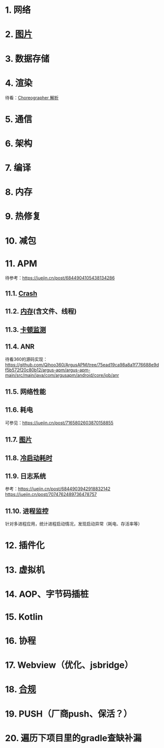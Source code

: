 # 1. 网络
# 2. [图片](https://github.com/reverseSecondHalf/androidinterview/blob/main/picture/pic.md)
# 3. 数据存储
# 4. 渲染
待看：[Choreographer 解析](https://www.jianshu.com/p/dd32ec35db1d)
# 5. 通信
# 6. 架构
# 7. 编译
# 8. 内存
# 9. 热修复  
# 10. 减包
# 11. APM
待参考：https://juejin.cn/post/6844904105438134286

## 11.1. [Crash](https://github.com/reverseSecondHalf/androidinterview/blob/main/apm/crash.md)
## 11.2. [内存](https://github.com/reverseSecondHalf/androidinterview/blob/main/apm/memory.md)(含文件、线程)
## 11.3. [卡顿监测](https://github.com/reverseSecondHalf/androidinterview/blob/main/apm/block.md)  
## 11.4. ANR
待看360的源码实现：https://github.com/Qihoo360/ArgusAPM/tree/75ead19ca98a8a1f776688e9df5b572f20c80b12/argus-apm/argus-apm-main/src/main/java/com/argusapm/android/core/job/anr
## 11.5. 网络性能  
## 11.6. 耗电
可参见：https://juejin.cn/post/7165802603870158855
## 11.7. [图片](https://github.com/reverseSecondHalf/androidinterview/blob/main/picture/pic.md)
## 11.8. [冷启动耗时](https://github.com/reverseSecondHalf/androidinterview/blob/main/apm/coldstart.md)
## 11.9. 日志系统  
参考：https://juejin.cn/post/6844903942918832142
https://juejin.cn/post/7074762489736478757
## 11.10. 进程监控  
针对多进程应用，统计进程启动情况，发现启动异常（耗电、存活率等）
# 12. 插件化  
# 13. 虚拟机  
# 14. AOP、字节码插桩
# 15. Kotlin  
# 16. 协程  
# 17. Webview（优化、jsbridge）
# 18. [合规](all/privacy.md)
# 19. PUSH（厂商push、保活？）
# 20. 遍历下项目里的gradle查缺补漏
